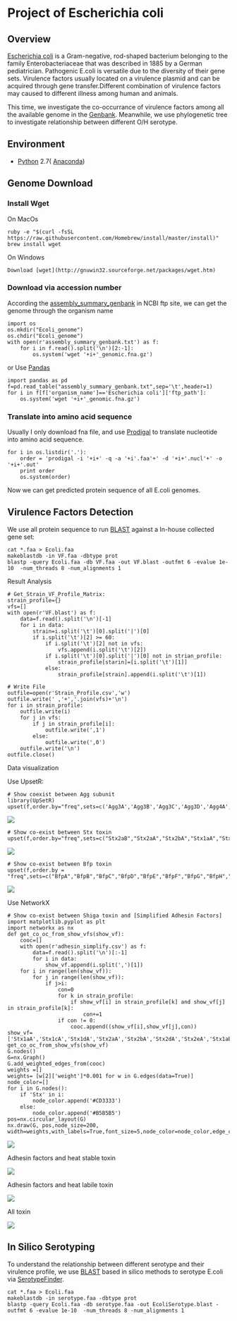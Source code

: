 # Project of Escherichia coli

## Overview
[Escherichia coli](https://en.wikipedia.org/wiki/Escherichia_coli) is a Gram-negative, rod-shaped bacterium belonging to the family Enterobacteriaceae that was described in 1885 by a German pediatrician. Pathogenic E.coli is versatile due to the diversity of their gene sets. Virulence factors usually located on a virulence plasmid and can be acquired through gene transfer.Different combination of virulence factors may caused to different illness among human and animals. 

This time, we investigate the co-occurrance of virulence factors among all the available genome 
in the [Genbank](https://www.ncbi.nlm.nih.gov/genbank/). Meanwhile, we use phylogenetic tree to investigate relationship between different O/H serotype.

## Environment 
* [Python](https://www.python.org/download/releases/2.7/) 2.7( [Anaconda](https://www.anaconda.com/))


## Genome Download

### Install Wget 
On MacOs

    ruby -e "$(curl -fsSL https://raw.githubusercontent.com/Homebrew/install/master/install)"
    brew install wget

On Windows

    Download [wget](http://gnuwin32.sourceforge.net/packages/wget.htm)

### Download via accession number
According the [assembly_summary_genbank](ftp://ftp.ncbi.nlm.nih.gov/genomes/ASSEMBLY_REPORTS/assembly_summary_genbank.txt) in NCBI ftp site, we can get the genome through the organism name

    import os
    os.mkdir("Ecoli_genome")
    os.chdir("Ecoli_genome")
    with open(r'assembly_summary_genbank.txt') as f:
        for i in f.read().split('\n')[2:-1]:
            os.system('wget '+i+'_genomic.fna.gz')

or Use [Pandas](https://pandas.pydata.org/)
    
    import pandas as pd
    f=pd.read_table("assembly_summary_genbank.txt",sep='\t',header=1)
    for i in f[f['organism_name']=='Escherichia coli']['ftp_path']:
        os.system('wget '+i+'_genomic.fna.gz')

### Translate into amino acid sequence
Usually I only download fna file, and use [Prodigal](https://github.com/hyattpd/Prodigal) to translate nucleotide into amino acid sequence.

    for i in os.listdir('.'):
        order = 'prodigal -i '+i+' -q -a '+i'.faa'+' -d '+i+'.nucl'+' -o '+i+'.out'
        print order 
        os.system(order) 

Now we can get predicted protein sequence of all E.coli genomes. 


## Virulence Factors Detection
We use all protein sequence to run [BLAST](https://blast.ncbi.nlm.nih.gov/Blast.cgi) against a In-house collected gene set:

    cat *.faa > Ecoli.faa
    makeblastdb -in VF.faa -dbtype prot
    blastp -query Ecoli.faa -db VF.faa -out VF.blast -outfmt 6 -evalue 1e-10  -num_threads 8 -num_alignments 1

Result Analysis

    # Get_Strain_VF_Profile_Matrix:
    strain_profile={}
    vfs=[]
    with open(r'VF.blast') as f:
        data=f.read().split('\n')[-1]
        for i in data:
            strain=i.split('\t')[0].split('|')[0]
            if i.split('\t')[2] >= 60:
                if i.split('\t')[2] not in vfs:
                    vfs.append(i.split('\t')[2])
                if i.split('\t')[0].split('|')[0] not in strian_profile:
                    strain_profile[starin]=[i.split('\t')[1]]
                else:
                    strain_profile[strain].append(i.split('\t')[1])

    # Write File
    outfile=open(r'Strain_Profile.csv','w')
    outfile.write(' ,'+','.join(vfs)+'\n')
    for i in strain_profile:
        outfile.write(i)
        for j in vfs:
            if j in strain_profile[i]:
                outfile.write(',1')
            else:
                outfile.write(',0')
        outfile.write('\n')
    outfile.close()

Data visualization

Use UpsetR:

    # Show coexist between Agg subunit
    library(UpSetR)
    upset(f,order.by="freq",sets=c('Agg3A','Agg3B','Agg3C','Agg3D','Agg4A','Agg4B','Agg4C','Agg4D','Agg5A','AggA','AggB','AggC','AggD'))

![](images/agg_upsetR.png)

    # Show co-exist between Stx toxin
    upset(f,order.by="freq",sets=c("Stx2aB","Stx2aA","Stx2bA","Stx1aA","Stx1aB","Stx2dB","Stx2bB","Stx1cA","Stx1cB","Stx2dA","Stx1dB","Stx2fA","Stx2fB","Stx1dA"))

![](images/stx_upsetR.png)


    # Show co-exist between Bfp toxin
    upset(f,order.by = "freq",sets=c("BfpA","BfpB","BfpC","BfpD","BfpE","BfpF","BfpG","BfpH","BfpI","BfpJ","BfpK","BfpL","BfpP","BfpU"))

![](images/bfp_upsetR.png)

Use NetworkX

    # Show co-exist between Shiga toxin and [Simplified Adhesin Factors]
    import matplotlib.pyplot as plt
    import networkx as nx
    def get_co_oc_from_show_vfs(show_vf):
        cooc=[]
        with open(r'adhesin_simplify.csv') as f:
            data=f.read().split('\n')[:-1]
            for i in data:
                show_vf.append(i.split(',')[1])
        for i in range(len(show_vf)):
            for j in range(len(show_vf)):
                if j>i:
                    con=0
                    for k in strain_profile:
                        if show_vf[i] in strain_profile[k] and show_vf[j] in strain_profile[k]:
                            con+=1
                    if con != 0:
                        cooc.append((show_vf[i],show_vf[j],con))
    show_vf=['Stx1aA','Stx1cA','Stx1dA','Stx2aA','Stx2bA','Stx2dA','Stx2eA','Stx1aB','Stx1cB','Stx1dB','Stx2aB','Stx2bB','Stx2dB','Stx2eB']
    get_co_oc_from_show_vfs(show_vf)
    G.nodes()
    G=nx.Graph()
    G.add_weighted_edges_from(cooc)
    weights =[]
    weights= [w[2]['weight']*0.001 for w in G.edges(data=True)]
    node_color=[]
    for i in G.nodes():
        if 'Stx' in i:
            node_color.append('#CD3333')
        else:
            node_color.append('#B5B5B5')
    pos=nx.circular_layout(G)
    nx.draw(G, pos,node_size=200, width=weights,with_labels=True,font_size=5,node_color=node_color,edge_color=color,alpha=0.8)

![](images/Stx_ad_circular.png)

Adhesin factors and heat stable toxin

![](images/St_ad_circular.png)

Adhesin factors and heat labile toxin

![](images/Elt_ad_circular.png)

All toxin

![](images/toxin_circular.png)


## In Silico Serotyping
To understand the relationship between different serotype and their virulence profile, we use [BLAST](https://blast.ncbi.nlm.nih.gov/Blast.cgi) based in silico methods to serotype E.coli via [SerotypeFinder](https://cge.cbs.dtu.dk/services/SerotypeFinder/).

    cat *.faa > Ecoli.faa
    makeblastdb -in serotype.faa -dbtype prot
    blastp -query Ecoli.faa -db serotype.faa -out EcoliSerotype.blast -outfmt 6 -evalue 1e-10  -num_threads 8 -num_alignments 1


